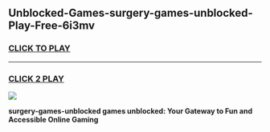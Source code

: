 
## Unblocked-Games-surgery-games-unblocked-Play-Free-6i3mv
<h3>
<a href="https://premium76.site?title=surgery-games-unblocked&ref=20M">CLICK TO PLAY</a></h3>
<hr>

<h3>
<a href="https://premium76.site?title=surgery-games-unblocked&ref=20M">CLICK 2 PLAY</a>
  
</h3>

<a href="https://premium76.site?title=surgery-games-unblocked&ref=19M"><img src="https://clearcache.store/games.png"></a>


**surgery-games-unblocked games unblocked: Your Gateway to Fun and Accessible Online Gaming**
